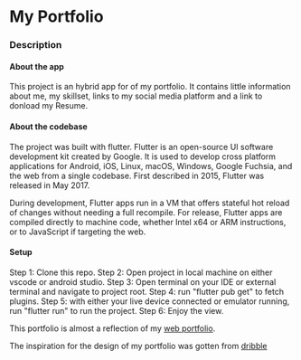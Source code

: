 # My Portfolio

### Description

#### About the app
This project is an hybrid app for of my portfolio. It contains little information about me, my skillset, 
links to my social media platform and a link to donload my Resume.

#### About the codebase
The project was built with flutter. Flutter is an open-source UI software development kit created by Google. It is used to develop cross platform applications for Android, iOS, Linux, macOS, Windows, Google Fuchsia, and the web from a single codebase. First described in 2015, Flutter was released in May 2017.

During development, Flutter apps run in a VM that offers stateful hot reload of changes without needing a full recompile. For release, Flutter apps are compiled directly to machine code, whether Intel x64 or ARM instructions, or to JavaScript if targeting the web.

#### Setup
Step 1: Clone this repo.
Step 2: Open project in local machine on either vscode or android studio.
Step 3: Open terminal on your IDE or external terminal and navigate to project root.
Step 4: run "flutter pub get" to fetch plugins.
Step 5: with either your live device connected or emulator running, run "flutter run" to run the project.
Step 6: Enjoy the view.

This portfolio is almost a reflection of my [web portfolio](https://kparobor.me/).

The inspiration for the design of my portfolio was gotten from [dribble](https://dribbble.com/shots/6719179-Photographer-Portfolio-animation)



